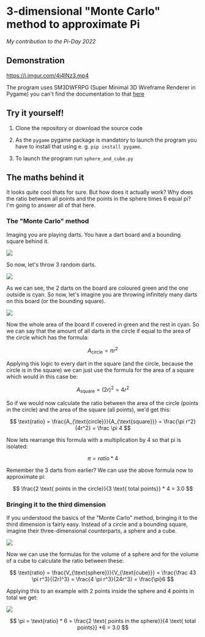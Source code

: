 # 3-dimensional "Monte Carlo" method to approximate Pi
*My contribution to the Pi-Day 2022*

##  Demonstration
https://i.imgur.com/4j4lNz3.mp4

The program uses SM3DWFRPG (Super Minimal 3D Wireframe Renderer in Pygame) you can't find the documentation to that [here](about:blank)

## Try it yourself!

1. Clone the repository or download the source code

2. As the `pygame` pygame package is mandatory to launch the program you have to install that using e. g. `pip install pygame`.

3. To launch the program run `sphere_and_cube.py`


## The maths behind it

It looks quite cool thats for sure. But how does it actually work? Why does the ratio between 
all points and the points in the sphere times 6 equal pi? I'm going to answer all of that here.

### The "Monte Carlo" method

Imaging you are playing darts. You have a dart board and a bounding square behind it.

![](https://i.imgur.com/KYp3yO1.png)

So now, let's throw 3 random darts.

![](https://i.imgur.com/P2slYHZ.png)

As we can see, the 2 darts on the board are coloured green and the one outside is cyan. 
So now, let's imagine you are throwing infinitely many darts on this board (or the bounding square).

![](https://i.imgur.com/PUXyE7F.png)

Now the whole area of the board if covered in green and the rest in cyan. So we can say that the 
amount of all darts in the circle if equal to the area of the circle which has the formula:

$$
A_{\text{circle}} = \pi r^2
$$



Applying this logic to every dart in the square (and the circle, because the circle is in the square) 
we can just use the formula for the area of a square which would in this case be:

$$
A_{\text{square}} = (2r)^2 = 4r^2
$$


So if we would now calculate the ratio between the area of the circle (points in the circle) and the area 
of the square (all points), we'd get this:

$$
\text{ratio} = \frac{A_{\text{circle}}}{A_{\text{square}}} = \frac{\pi r^2}{4r^2} = \frac \pi 4
$$


Now lets rearrange this formula with a multiplication by 4 so that pi is isolated:

$$
\pi = ratio * 4
$$


Remember the 3 darts from earlier? We can use the above formula now to approximate pi:

$$
\frac{2 \text{ points in the circle}}{3 \text{ total points}} * 4 = 3.0
$$


### Bringing it to the third dimension

If you understood the basics of the "Monte Carlo" method, bringing it to the third dimension is fairly easy. 
Instead of a circle and a bounding square, imagine their three-dimensional counterparts, a sphere and a cube.

![](https://user-images.githubusercontent.com/87434959/158021973-91aa0b22-113a-47d1-9c88-82b214346d57.png)

Now we can use the formulas for the volume of a sphere and for the volume of a cube to calculate the ratio between these:

$$
\text{ratio} = \frac{V_{\text{sphere}}}{V_{\text{cube}}} = \frac{\frac 43 \pi r^3}{(2r)^3} = \frac{4 \pi r^3}{24r^3} = \frac{\pi}6
$$


Applying this to an example with 2 points inside the sphere and 4 points in total we get:

![](https://i.imgur.com/V1RhtqE.png)

$$
\pi = \text{ratio} * 6 = \frac{2 \text{ points in the sphere}}{4 \text{ total points}} *6 = 3.0
$$
